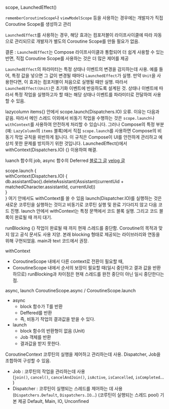 scope, LaunchedEffect()


`rememberCoroutineScope`나 `viewModelScope` 등을 사용하는 경우에는 개발자가 직접 Coroutine Scope를 생성하고 관리


`LaunchedEffect`를 사용하는 경우, 해당 효과는 컴포저블이 라이프사이클에 따라 자동으로 관리되므로 개발자가 별도의 Coroutine Scope를 만들 필요가 없음.


결론 : `LaunchedEffect`는 Compose 라이프사이클과 통합되어 더 쉽게 사용할 수 있는 반면, 직접 Coroutine Scope를 사용하는 것은 더 많은 제어를 제공


`LaunchedEffect`의 파라미터는 특정 상태나 이벤트의 변경을 감지하는데 사용.
예를 들어, 특정 값을 넣으면 그 값이 변경될 때마다 `LaunchedEffect`가 실행. 
만약 `Unit`을 사용한다면, 이 효과는 컴포저블이 처음으로 실행될 때만 실행.
따라서 `LaunchedEffect(Unit)`은 초기화 이벤트에 반응하도록 설계된 것.
상태나 이벤트에 따라서 특정 작업을 실행하고자 할 때는 해당 상태나 이벤트를 파라미터로 전달하여 사용할 수 있음.


lazycolumn items{} 안에서 scope.launch(Dispatchers.IO) 오류.
이유는 다음과 같음. 
따라서 메인 스레드 이외에서 비동기 작업을 수행하는 것은 `scope.launch`나 `withContext`를 사용하여 안전하게 처리할 수 있습니다. 그러나 Compose의 특정 부분(예: `LazyColumn`의 `items` 블록)에서 직접 `scope.launch`를 사용하면 Compose의 비동기 작업 규칙을 위반하게 됩니다. 이 규칙은 Compose이 UI를 안전하게 관리하고 예상치 못한 문제를 방지하기 위한 것입니다.
LaunchedEffect()에서 withContext(Dispatchers.IO) {} 이용하여 해결.


luanch 함수의 job, async 함수의 Deferred [블로그 글](https://hodie.tistory.com/85) [velog 글](https://velog.io/@jkh9615/kotlin-Coroutine-%EC%9E%85%EB%AC%B8-%EC%9A%A9%EC%96%B4%EC%A0%95%EB%A6%AC)

scope.launch {  
    withContext(Dispatchers.IO) {  
        db.assistantDao().deleteAssistant(Assistant(currentUid + matchedCharacter.assistantId, currentUid))  
    }  
}
여기 안에서도 withContext를 쓸 수 있음
launch(Dispatcher.IO)를 실행하는 것은 새로운 코루틴을 실행하는 것이고 비동기로 코루틴 실행 및 완료 기다리지 않고 다음 코드 진행.
launch 안에서 withContext는 특정 문맥에서 코드 블록 실행.
그리고 코드 블록이 완료될 때 까지 대기.

runBlocking {}
작업이 완료될 때 까지 현재 스레드를 중단함. Coroutine의 목적과 맞지 않고 공식 문서도 사용 지양.
본래 blocking 형태로 제공되는 라이브러리와 연동을 위해 구현되었음. main과 text 코드에서 권장.

withContext 
- CoroutineScope 내에서 다른 context로 전환이 필요할 때,
- CoroutineScope 내에서 순서의 보장이 필요할 때(일시 중단하고 결과 값을 반환하므로)
runBlocking과 차이점은 현재 스레드를 완전 중단이 아닌 일시 중단한다는 점.

async, launch
CoroutineScope.async / CoroutineScope.launch
- async
    - block 함수가 T를 반환
    - Deffered<T>를 반환
    - 즉, 비동기 작업의 결과값을 받을 수 있다.
- launch
    - block 함수의 반환형이 없음 (Unit)
    - Job 객체를 반환
    - 결과값을 받지 못한다.

CoroutineContext
코루틴의 실행을 제어하고 관리하는데 사용. Dispatcher, Job을 조합하여 구성할 수 있음.
- Job : 코루틴의 작업을 관리하는데 사용 (`join()`, `cancel()`, `cancelAndJoin()`, `isActive`, `isCancelled`, `isCompleted`...)
- Dispatcher : 코루틴이 실행되는 스레드를 제어하는 데 사용 (`Dispatchers.Default`, `Dispatchers.IO`...)
(코루틴이 실행되는 스레드 pool) 기본 제공 Default, Main, IO, Unconfined


